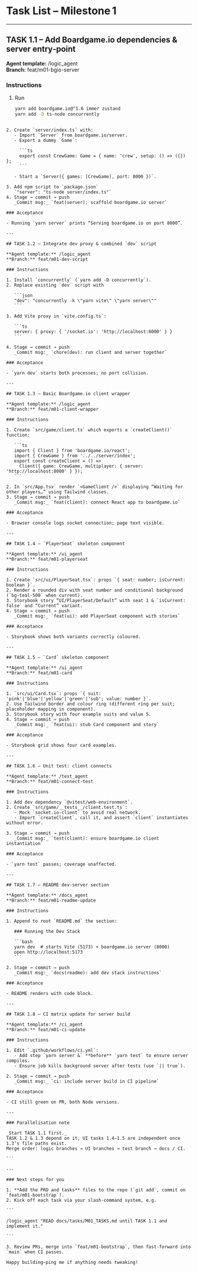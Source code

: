 # Task List – Milestone 1

---

## TASK 1.1 – Add Boardgame.io dependencies & server entry‑point

**Agent template:** /logic_agent  
**Branch:** feat/m01-bgio-server

### Instructions

1. Run
   ```bash
   yarn add boardgame.io@^1.6 immer zustand
   yarn add -D ts-node concurrently
   ```
````

2. Create `server/index.ts` with:
   - Import `Server` from boardgame.io/server.
   - Export a dummy `Game`:

     ```ts
     export const CrewGame: Game = { name: 'crew', setup: () => ({}) };
     ```

   - Start a `Server({ games: [CrewGame], port: 8000 })`.

3. Add npm script to `package.json`
   `"server": "ts-node server/index.ts"`
4. Stage → commit → push
   _Commit msg:_ `feat(server): scaffold boardgame.io server`

### Acceptance

- Running `yarn server` prints “Serving boardgame.io on port 8000”.

---

## TASK 1.2 – Integrate dev proxy & combined `dev` script

**Agent template:** /logic_agent
**Branch:** feat/m01-dev-script

### Instructions

1. Install `concurrently` (`yarn add -D concurrently`).
2. Replace existing `dev` script with

   ```json
   "dev": "concurrently -k \"yarn vite\" \"yarn server\""
   ```

3. Add Vite proxy in `vite.config.ts`:

   ```ts
   server: { proxy: { '/socket.io': 'http://localhost:8000' } }
   ```

4. Stage → commit → push
   _Commit msg:_ `chore(dev): run client and server together`

### Acceptance

- `yarn dev` starts both processes; no port collision.

---

## TASK 1.3 – Basic Boardgame.io client wrapper

**Agent template:** /logic_agent
**Branch:** feat/m01-client-wrapper

### Instructions

1. Create `src/game/client.ts` which exports a `createClient()` function:

   ```ts
   import { Client } from 'boardgame.io/react';
   import { CrewGame } from '../../server/index';
   export const createClient = () =>
     Client({ game: CrewGame, multiplayer: { server: 'http://localhost:8000' } });
   ```

2. In `src/App.tsx` render `<GameClient />` displaying “Waiting for other players…” using Tailwind classes.
3. Stage → commit → push
   _Commit msg:_ `feat(client): connect React app to boardgame.io`

### Acceptance

- Browser console logs socket connection; page text visible.

---

## TASK 1.4 – `PlayerSeat` skeleton component

**Agent template:** /ui_agent
**Branch:** feat/m01-playerseat

### Instructions

1. Create `src/ui/PlayerSeat.tsx`: props `{ seat: number; isCurrent: boolean }`.
2. Render a rounded div with seat number and conditional background (`bg-teal-500` when current).
3. Storybook story “UI/PlayerSeat/Default” with seat 1 & `isCurrent: false` and “Current” variant.
4. Stage → commit → push
   _Commit msg:_ `feat(ui): add PlayerSeat component with stories`

### Acceptance

- Storybook shows both variants correctly coloured.

---

## TASK 1.5 – `Card` skeleton component

**Agent template:** /ui_agent
**Branch:** feat/m01-card

### Instructions

1. `src/ui/Card.tsx`: props `{ suit: 'pink'|'blue'|'yellow'|'green'|'sub'; value: number }`.
2. Use Tailwind border and colour ring (different ring per suit; placeholder mapping in component).
3. Storybook story with four example suits and value 5.
4. Stage → commit → push
   _Commit msg:_ `feat(ui): stub Card component and story`

### Acceptance

- Storybook grid shows four card examples.

---

## TASK 1.6 – Unit test: client connects

**Agent template:** /test_agent
**Branch:** feat/m01-connect-test

### Instructions

1. Add dev dependency `@vitest/web-environment`.
2. Create `src/game/__tests__/client.test.ts`:
   - Mock `socket.io-client` to avoid real network.
   - Import `createClient`, call it, and assert `client` instantiates without error.

3. Stage → commit → push
   _Commit msg:_ `test(client): ensure boardgame.io client instantiation`

### Acceptance

- `yarn test` passes; coverage unaffected.

---

## TASK 1.7 – README dev‑server section

**Agent template:** /docs_agent
**Branch:** feat/m01-readme-update

### Instructions

1. Append to root `README.md` the section:

   ### Running the Dev Stack

   ```bash
   yarn dev  # starts Vite (5173) + boardgame.io server (8000)
   open http://localhost:5173
   ```

2. Stage → commit → push
   _Commit msg:_ `docs(readme): add dev stack instructions`

### Acceptance

- README renders with code block.

---

## TASK 1.8 – CI matrix update for server build

**Agent template:** /ci_agent
**Branch:** feat/m01-ci-update

### Instructions

1. Edit `.github/workflows/ci.yml`:
   - Add step `yarn server &` **before** `yarn test` to ensure server compiles.
   - Ensure job kills background server after tests (use `|| true`).

2. Stage → commit → push
   _Commit msg:_ `ci: include server build in CI pipeline`

### Acceptance

- CI still green on PR, both Node versions.

---

### Parallelisation note

_Start TASK 1.1 first._
TASK 1.2 & 1.3 depend on it; UI tasks 1.4–1.5 are independent once 1.3’s file paths exist.
Merge order: logic branches → UI branches → test branch → docs / CI.

```

---

### Next steps for you

1. **Add the PRD and tasks** files to the repo (`git add`, commit on `feat/m01-bootstrap`).
2. Kick off each task via your slash‑command system, e.g.

```

/logic_agent "READ docs/tasks/M01_TASKS.md until TASK 1.1 and implement it."

```

3. Review PRs, merge into `feat/m01-bootstrap`, then fast‑forward into `main` when CI passes.

Happy building—ping me if anything needs tweaking!

